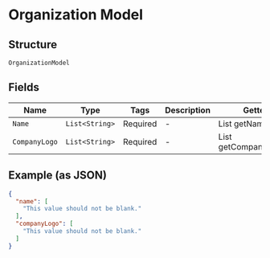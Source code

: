 
# Organization Model

## Structure

`OrganizationModel`

## Fields

| Name | Type | Tags | Description | Getter | Setter |
|  --- | --- | --- | --- | --- | --- |
| `Name` | `List<String>` | Required | - | List<String> getName() | setName(List<String> name) |
| `CompanyLogo` | `List<String>` | Required | - | List<String> getCompanyLogo() | setCompanyLogo(List<String> companyLogo) |

## Example (as JSON)

```json
{
  "name": [
    "This value should not be blank."
  ],
  "companyLogo": [
    "This value should not be blank."
  ]
}
```

